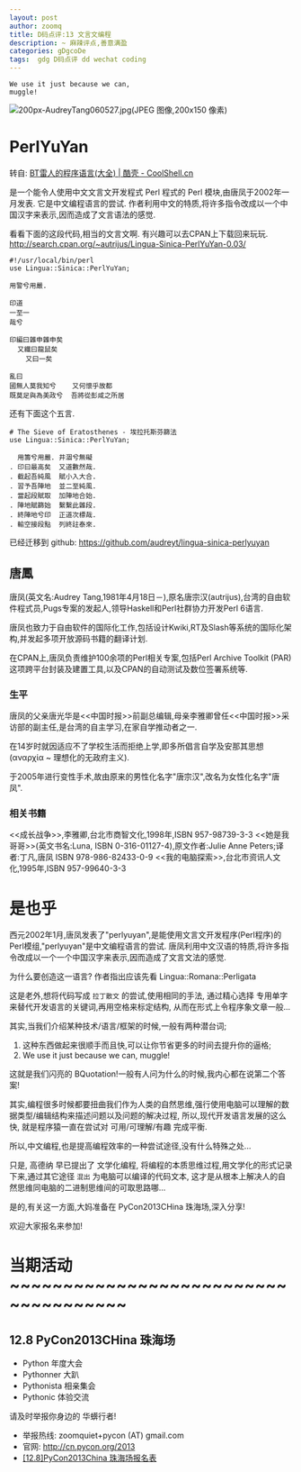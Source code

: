 ```yaml
---
layout: post
author: zoomq
title: D码点评:13 文言文编程
description: ~ 麻辣评点,善意满盈
categories: gDgcoDe
tags:  gdg D码点评 dd wechat coding
---
```


    We use it just because we can, 
    muggle! 


![200px-AudreyTang060527.jpg(JPEG 图像,200x150 像素)](http://upload.wikimedia.org/wikipedia/commons/thumb/d/d3/AudreyTang060527.jpg/200px-AudreyTang060527.jpg)

# PerlYuYan

转自: [BT雷人的程序语言(大全) | 酷壳 - CoolShell.cn](http://coolshell.cn/articles/4458.html#more-4458)

是一个能令人使用中文文言文开发程式 Perl 程式的 Perl 模块,由唐凤于2002年一月发表. 它是中文编程语言的尝试. 作者利用中文的特质,将许多指令改成以一个中国汉字来表示,因而造成了文言语法的感觉. 

<!--more-->

看看下面的这段代码,相当的文言文啊. 有兴趣可以去CPAN上下载回来玩玩. 
http://search.cpan.org/~autrijus/Lingua-Sinica-PerlYuYan-0.03/


    #!/usr/local/bin/perl
    use Lingua::Sinica::PerlYuYan;

    用警兮用嚴. 

    印道
    一至一
    哉兮

    印編曰雜申雜申矣
      又纖曰龍鼠矣
        又曰一矣

    亂曰
    國無人莫我知兮    又何懷乎故都
    既莫足與為美政兮  吾將從彭咸之所居

还有下面这个五言. 

    # The Sieve of Eratosthenes - 埃拉托斯芬篩法
    use Lingua::Sinica::PerlYuYan;

      用籌兮用嚴. 井涸兮無礙
    . 印曰最高矣  又道數然哉. 
    . 截起吾純風  賦小入大合. 
    . 習予吾陣地  並二至純風. 
    . 當起段賦取  加陣地合始. 
    . 陣地賦篩始  繫繫此雜段. 
    . 終陣地兮印  正道次標哉. 
    . 輸空接段點  列終註泰來. 


已经迁移到 github:
https://github.com/audreyt/lingua-sinica-perlyuyan


## 唐鳳
唐凤(英文名:Audrey Tang,1981年4月18日－),原名唐宗汉(autrijus),台湾的自由软件程式员,Pugs专案的发起人,领导Haskell和Perl社群协力开发Perl 6语言. 

唐凤也致力于自由软件的国际化工作,包括设计Kwiki,RT及Slash等系统的国际化架构,并发起多项开放源码书籍的翻译计划. 

在CPAN上,唐凤负责维护100余项的Perl相关专案,包括Perl Archive Toolkit (PAR) 这项跨平台封装及建置工具,以及CPAN的自动测试及数位签署系统等. 

### 生平

唐凤的父亲唐光华是<<中国时报>>前副总编辑,母亲李雅卿曾任<<中国时报>>采访部的副主任,是台湾的自主学习,在家自学推动者之一. 

在14岁时就因适应不了学校生活而拒绝上学,即多所倡言自学及安那其思想(αναρχία ~ 理想化的无政府主义). 

于2005年进行变性手术,故由原来的男性化名字"唐宗汉",改名为女性化名字"唐凤". 

### 相关书籍

<<成长战争>>,李雅卿,台北市商智文化,1998年,ISBN 957-98739-3-3
<<她是我哥哥>>(英文书名:Luna, ISBN 0-316-01127-4),原文作者:Julie Anne Peters;译者:丁凡,唐凤 ISBN 978-986-82433-0-9
<<我的电脑探索>>,台北市资讯人文化,1995年,ISBN 957-99640-3-3


# 是也乎

西元2002年1月,唐凤发表了"perlyuyan",是能使用文言文开发程序(Perl程序)的Perl模组,"perlyuyan"是中文编程语言的尝试. 唐凤利用中文汉语的特质,将许多指令改成以一个一个中国汉字来表示,因而造成了文言文法的感觉. 

为什么要创造这一语言?
作者指出应该先看 Lingua::Romana::Perligata

这是老外,想将代码写成 `拉丁散文` 的尝试,使用相同的手法, 
通过精心选择 专用单字 来替代开发语言的关键词,再用空格来标定结构,
从而在形式上令程序象文章一般...


其实,当我们介绍某种技术/语言/框架的时候,一般有两种潜台词;

1. 这种东西做起来很顺手而且快,可以让你节省更多的时间去提升你的逼格;
2. We use it just because we can, muggle! 

这就是我们闪亮的 BQuotation!一般有人问为什么的时候,我内心都在说第二个答案!


其实,编程很多时候都要扭曲我们作为人类的自然思维,强行使用电脑可以理解的数据类型/编辑结构来描述问题以及问题的解决过程,
所以,现代开发语言发展的这么快,
就是程序猿一直在尝试对 可用/可理解/有趣 完成平衡.

所以,中文编程,也是提高编程效率的一种尝试途径,没有什么特殊之处...

只是, 高德纳 早已提出了 文学化编程,
将编程的本质思维过程,用文学化的形式记录下来,通过其它途径 `混出` 为电脑可以编译的代码文本,
这才是从根本上解决人的自然思维同电脑的二进制思维间的可取思路哪...

是的,有关这一方面,大妈准备在 PyCon2013CHina 珠海场,深入分享!

欢迎大家报名来参加!




# 当期活动 ~~~~~~~~~~~~~~~~~~~~~~~~~~~~~~~~~~~~~

## 12.8 PyCon2013CHina 珠海场

- Python 年度大会
- Pythonner 大趴
- Pythonista 相亲集会
- Pythonic 体验交流

请及时举报你身边的 华蠎行者!

- 举报热线: zoomquiet+pycon (AT) gmail.com
- 官网: http://cn.pycon.org/2013
- [[12.8]PyCon2013China 珠海场报名表](https://docs.google.com/forms/d/1uFSa6PZNfl1ab3oO20CaoafOhfkavhpqg_CN4I36W_A/viewform)



